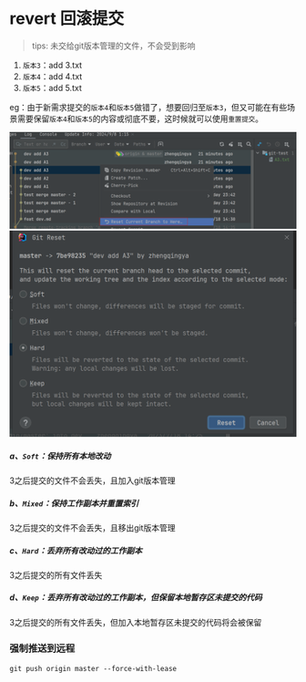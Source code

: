 # revert 回滚提交

> tips: 未交给git版本管理的文件，不会受到影响

1. `版本3`：add 3.txt
2. `版本4`：add 4.txt
3. `版本5`：add 5.txt

eg：由于新需求提交的`版本4`和`版本5`做错了，想要回归至`版本3`，但又可能在有些场景需要保留`版本4`和`版本5`的内容或彻底不要，这时候就可以使用`重置提交`。

![](./images/21-reset-重置提交_1725730712009.png)
![](./images/21-reset-重置提交_1725730725732.png)

##### a、`Soft`：保持所有本地改动

3之后提交的文件不会丢失，且加入git版本管理

##### b、`Mixed`：保持工作副本并重置索引

3之后提交的文件不会丢失，且移出git版本管理

##### c、`Hard`：丢弃所有改动过的工作副本

3之后提交的所有文件丢失

##### d、`Keep`：丢弃所有改动过的工作副本，但保留本地暂存区未提交的代码

3之后提交的所有文件丢失，但加入本地暂存区未提交的代码将会被保留

### 强制推送到远程

```shell
git push origin master --force-with-lease
```